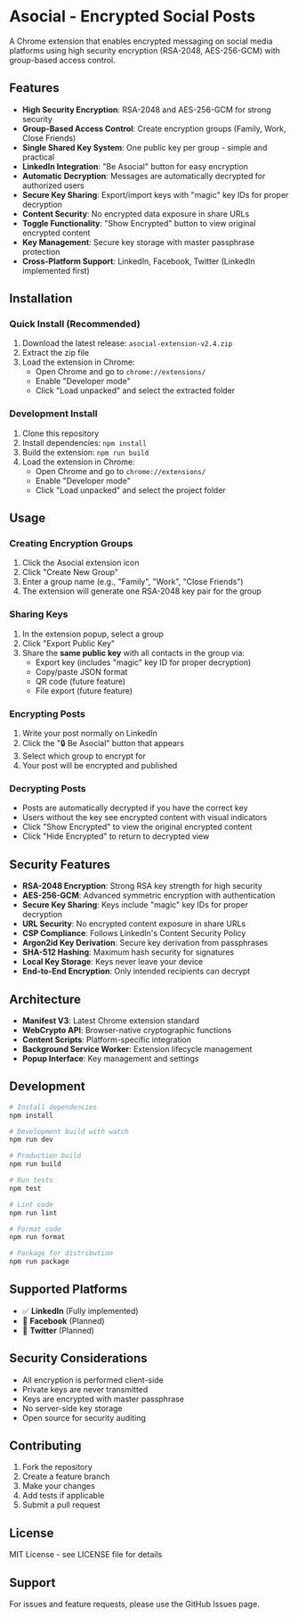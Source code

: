 # Asocial - Encrypted Social Posts

A Chrome extension that enables encrypted messaging on social media platforms using high security encryption (RSA-2048, AES-256-GCM) with group-based access control.

## Features

- **High Security Encryption**: RSA-2048 and AES-256-GCM for strong security
- **Group-Based Access Control**: Create encryption groups (Family, Work, Close Friends)
- **Single Shared Key System**: One public key per group - simple and practical
- **LinkedIn Integration**: "Be Asocial" button for easy encryption
- **Automatic Decryption**: Messages are automatically decrypted for authorized users
- **Secure Key Sharing**: Export/import keys with "magic" key IDs for proper decryption
- **Content Security**: No encrypted data exposure in share URLs
- **Toggle Functionality**: "Show Encrypted" button to view original encrypted content
- **Key Management**: Secure key storage with master passphrase protection
- **Cross-Platform Support**: LinkedIn, Facebook, Twitter (LinkedIn implemented first)

## Installation

### Quick Install (Recommended)
1. Download the latest release: `asocial-extension-v2.4.zip`
2. Extract the zip file
3. Load the extension in Chrome:
   - Open Chrome and go to `chrome://extensions/`
   - Enable "Developer mode"
   - Click "Load unpacked" and select the extracted folder

### Development Install
1. Clone this repository
2. Install dependencies: `npm install`
3. Build the extension: `npm run build`
4. Load the extension in Chrome:
   - Open Chrome and go to `chrome://extensions/`
   - Enable "Developer mode"
   - Click "Load unpacked" and select the project folder

## Usage

### Creating Encryption Groups

1. Click the Asocial extension icon
2. Click "Create New Group"
3. Enter a group name (e.g., "Family", "Work", "Close Friends")
4. The extension will generate one RSA-2048 key pair for the group

### Sharing Keys

1. In the extension popup, select a group
2. Click "Export Public Key"
3. Share the **same public key** with all contacts in the group via:
   - Export key (includes "magic" key ID for proper decryption)
   - Copy/paste JSON format
   - QR code (future feature)
   - File export (future feature)

### Encrypting Posts

1. Write your post normally on LinkedIn
2. Click the "🔒 Be Asocial" button that appears
3. Select which group to encrypt for
4. Your post will be encrypted and published

### Decrypting Posts

- Posts are automatically decrypted if you have the correct key
- Users without the key see encrypted content with visual indicators
- Click "Show Encrypted" to view the original encrypted content
- Click "Hide Encrypted" to return to decrypted view

## Security Features

- **RSA-2048 Encryption**: Strong RSA key strength for high security
- **AES-256-GCM**: Advanced symmetric encryption with authentication
- **Secure Key Sharing**: Keys include "magic" key IDs for proper decryption
- **URL Security**: No encrypted content exposure in share URLs
- **CSP Compliance**: Follows LinkedIn's Content Security Policy
- **Argon2id Key Derivation**: Secure key derivation from passphrases
- **SHA-512 Hashing**: Maximum hash security for signatures
- **Local Key Storage**: Keys never leave your device
- **End-to-End Encryption**: Only intended recipients can decrypt

## Architecture

- **Manifest V3**: Latest Chrome extension standard
- **WebCrypto API**: Browser-native cryptographic functions
- **Content Scripts**: Platform-specific integration
- **Background Service Worker**: Extension lifecycle management
- **Popup Interface**: Key management and settings

## Development

```bash
# Install dependencies
npm install

# Development build with watch
npm run dev

# Production build
npm run build

# Run tests
npm test

# Lint code
npm run lint

# Format code
npm run format

# Package for distribution
npm run package
```

## Supported Platforms

- ✅ **LinkedIn** (Fully implemented)
- 🚧 **Facebook** (Planned)
- 🚧 **Twitter** (Planned)

## Security Considerations

- All encryption is performed client-side
- Private keys are never transmitted
- Keys are encrypted with master passphrase
- No server-side key storage
- Open source for security auditing

## Contributing

1. Fork the repository
2. Create a feature branch
3. Make your changes
4. Add tests if applicable
5. Submit a pull request

## License

MIT License - see LICENSE file for details

## Support

For issues and feature requests, please use the GitHub Issues page.
